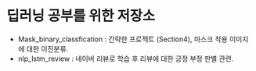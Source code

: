 
# 딥러닝 공부를 위한 저장소

- Mask_binary_classfication : 간략한 프로젝트 (Section4), 마스크 착용 이미지에 대한 이진분류.     
- nlp_lstm_review : 네이버 리뷰로 학습 후 리뷰에 대한 긍정 부정 판별 관련.
  